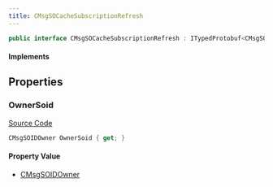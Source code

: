 ```yaml
---
title: CMsgSOCacheSubscriptionRefresh
---
```


```csharp
public interface CMsgSOCacheSubscriptionRefresh : ITypedProtobuf<CMsgSOCacheSubscriptionRefresh>, INativeHandle
```

#### Implements

## Properties

### OwnerSoid

[Source Code](https://github.com/swiftly-solution/swiftlys2/blob/beta/managed/src/SwiftlyS2.Generated/Protobufs/Interfaces/CMsgSOCacheSubscriptionRefresh.cs#L13)

```csharp
CMsgSOIDOwner OwnerSoid { get; }
```

#### Property Value

- [CMsgSOIDOwner](/docs/api/shared/protobufdefinitions/cmsgsoidowner)


